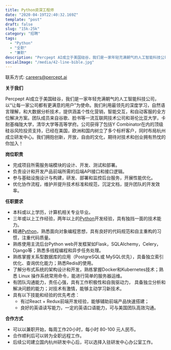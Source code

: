 ```yaml
---
title: Python资深工程师
date: "2020-04-19T22:40:32.169Z"
template: "post"
draft: false
slug: "15k-25k"
category: "招聘"
tags:
  - "Python"
  - "全职"
  - "兼职"
description: "Percpept AI成立于美国硅谷，我们是一家年轻充满朝气的人工智能科技公司，以“让每一家公司都有更满意的用户”为使命。我们利用最领先的深度学习，自然语言理解，和大数据分析技术，提供涵盖个性化营销，智能交互，和自动客服的全方位解决方案。团队成员来自谷歌、脸书等一流互联网技术公司和哥伦比亚大学，卡耐基梅陇大学，清华大学等高等学府。公司获得了包括Y Combinator在内的顶级硅谷风险投资支持，已经在美国，欧洲和国内树立了多个标杆客户，同时布局杭州成立研发中心。我们拥抱创新，开放，自由的文化，期待对技术和创业拥有热忱的你加入！"
socialImage: "/media/42-line-bible.jpg"
---
```


联系方式: careers@percept.ai

**关于我们**

Percpept AI成立于美国硅谷，我们是一家年轻充满朝气的人工智能科技公司，以“让每一家公司都有更满意的用户”为使命。我们利用最领先的深度学习，自然语言理解，和大数据分析技术，提供涵盖个性化营销，智能交互，和自动客服的全方位解决方案。团队成员来自谷歌、脸书等一流互联网技术公司和哥伦比亚大学，卡耐基梅陇大学，清华大学等高等学府。公司获得了包括Y Combinator在内的顶级硅谷风险投资支持，已经在美国，欧洲和国内树立了多个标杆客户，同时布局杭州成立研发中心。我们拥抱创新，开放，自由的文化，期待对技术和创业拥有热忱的你加入！

**岗位职责**

* 完成项目所需服务端模块的设计、开发、测试和部署。
* 负责设计和开发产品前端所需的后端API接口和接口逻辑。
* 参与基础设施设计与构建，研发、部署和监控后台服务，开展性能优化。
* 优化协作流程，维护并提升技术标准和规范，沉淀文档，提升团队的开发效率。

**任职要求**

* 本科或以上学历，计算机相关专业毕业。
* 三年或以上工作经验，两年以上的[Python](https://yuancheng.work/tag/python)开发经验，具有独挡一面的技术能力。
* 精通[Python](https://yuancheng.work/tag/python)，熟悉面向对象编程思想，具有良好的代码规范和自主重构的习惯，注重代码质量。
* 熟练使用主流后台Python web开发框架如Flask，SQLAlchemy，Celery，Django等；熟悉多线程编程和异步任务处理。
* 熟练掌握关系型数据库的应用（PostgreSQL或 MySQL优先），具备独立索引优化、查询优化能力；熟悉Redis的使用。
* 了解分布式系统的架构设计和开发，熟练掌握Docker和Kubernetes技术；熟悉 Linux 操作系统常用命令，能进行简单的服务器运维。
* 有团队沟通能力，责任心强，具有工作积极性和自我驱动力， 具备独立分析和解决问题的能力；对技术有激情，能够主动学习新技术。
* 具有以下技能和经验的优先考虑：
  * 有过React + Redux前端开发经验，能够辅助前端产品快速搭建；
  * 良好的英语读写能力，一定的英语口语能力，可与美国团队高效沟通。

**合作方式**

* 可以以兼职开始，每周工作20小时，每小时 80-100 元人民币。
* 合作顺利后可以转为全职远程工作。
* 后续公司建立国内杭州研发中心后，可以选择入驻研发中心办公室工作。
